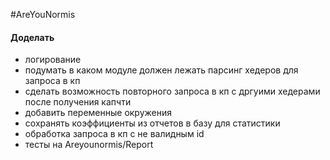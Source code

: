 #AreYouNormis

#### Доделать
* логирование
* подумать в каком модуле должен лежать парсинг хедеров для запроса в кп
* сделать возможность повторного запроса в кп с дргуими хедерами после получения капчти
* добавить переменные окружения
* сохранять коэффициенты из отчетов в базу для статистики
* обработка запроса в кп с не валидным id
* тесты на Areyounormis/Report
